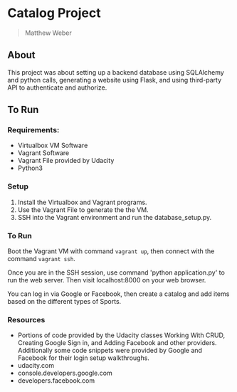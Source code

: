 # Catalog Project

> Matthew Weber

## About
This project was about setting up a backend database using SQLAlchemy and python calls, generating a website using Flask, and using third-party API to authenticate and authorize.

## To Run

### Requirements:
- Virtualbox VM Software
- Vagrant Software
- Vagrant File provided by Udacity
- Python3

### Setup
1. Install the Virtualbox and Vagrant programs.
2. Use the Vagrant File to generate the the VM.
3. SSH into the Vagrant environment and run the database_setup.py.

### To Run

Boot the Vagrant VM with command `vagrant up`, then connect with the command `vagrant ssh`.

Once you are in the SSH session, use command 'python application.py' to run the web server. Then visit localhost:8000 on your web browser.

You can log in via Google or Facebook, then create a catalog and add items based on the different types of Sports.

### Resources
- Portions of code provided by the Udacity classes Working With CRUD, Creating Google Sign in, and Adding Facebook and other providers. Additionally some code snippets were provided by Google and Facebook for their login setup walkthroughs.
- udacity.com
- console.developers.google.com
- developers.facebook.com
